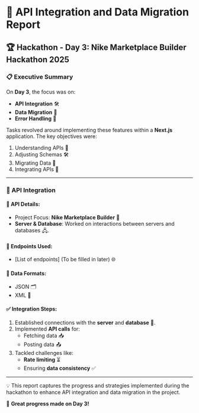 # 🚀 API Integration and Data Migration Report

## 🏆 Hackathon - Day 3: Nike Marketplace Builder Hackathon 2025

### 📋 Executive Summary
On **Day 3**, the focus was on:
- **API Integration** 🛠️
- **Data Migration** 📂
- **Error Handling** 🚨

Tasks revolved around implementing these features within a **Next.js** application. The key objectives were:
1. Understanding APIs 📖
2. Adjusting Schemas 🛠️
3. Migrating Data 🚚
4. Integrating APIs 🔗

---

### 🔗 API Integration

#### 📜 API Details:
- Project Focus: **Nike Marketplace Builder** 🎽
- **Server & Database**: Worked on interactions between servers and databases 🖧.

#### 🔎 Endpoints Used:
- [List of endpoints] (To be filled in later) 🌐

#### 📄 Data Formats:
- JSON 🗂️
- XML 📜

#### ✅ Integration Steps:
1. Established connections with the **server** and **database** 🔧.
2. Implemented **API calls** for:
   - Fetching data 📥
   - Posting data 📤
3. Tackled challenges like:
   - **Rate limiting** ⏳
   - Ensuring **data consistency** ✅

---

💡 This report captures the progress and strategies implemented during the hackathon to enhance API integration and data migration in the project.

🎉 **Great progress made on Day 3!**
